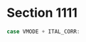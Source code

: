 # Section 1111

```c << Forbidden cases detected in |main_control| >>+=
case VMODE + ITAL_CORR:
```
